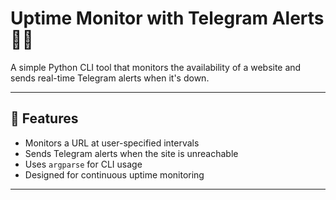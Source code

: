 # Uptime Monitor with Telegram Alerts 📡💬

A simple Python CLI tool that monitors the availability of a website and sends real-time Telegram alerts when it's down.

---

## 🔧 Features
- Monitors a URL at user-specified intervals
- Sends Telegram alerts when the site is unreachable
- Uses `argparse` for CLI usage
- Designed for continuous uptime monitoring

---
